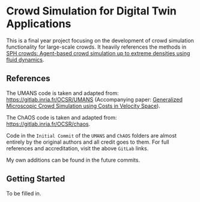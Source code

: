 # Crowd Simulation for Digital Twin Applications
This is a final year project focusing on the development of crowd simulation functionality for large-scale crowds. It heavily references the methods in [SPH crowds: Agent-based crowd simulation up to
extreme densities using fluid dynamics](https://inria.hal.science/hal-03270915/file/CAG2021-SPHCrowds%20-%20Author%20version.pdf).

## References
The UMANS code is taken and adapted from: https://gitlab.inria.fr/OCSR/UMANS (Accompanying paper: [Generalized Microscopic Crowd Simulation using Costs in Velocity Space](https://project.inria.fr/crowdscience/generalized-microscopic-crowd-simulation-using-costs-in-velocity-space-i3d-2020/)).

The ChAOS code is taken and adapted from: https://gitlab.inria.fr/OCSR/chaos.

Code in the `Initial Commit` of the `UMANS` and `ChAOS` folders are almost entirely by the original authors and all credit goes to them. For full references and accreditation, visit the above `GitLab` links.

My own additions can be found in the future commits.

## Getting Started
To be filled in.
